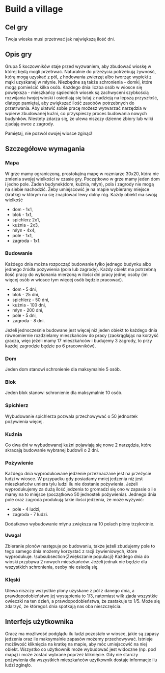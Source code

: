 
# **Build a village**
## **Cel gry**

Twoja wioska musi przetrwać jak największą ilość dni.
## **Opis gry**
Grupa 5 koczowników staje przed wyzwaniem, aby zbudować wioskę w której będą mogli przetrwać. Naturalnie do przeżycia potrzebują żywność, którą mogą uzyskać z pól, z hodowania zwierząt albo tworząc wypieki z mąki uzyskanej w młynie. Niezbędne są także schronienia - domki, które mogą pomieścić kilka osób. Każdego dnia liczba osób w wiosce się powiększa - mieszkańcy sąsiednich wiosek są zachwyceni szybkością rozwijania twojej wioski i osiedlają się tutaj z nadzieją na lepszą przyszłość, dlatego pamiętaj, aby zwiększać ilość zasobów potrzebnych do przetrwania. Aby ułatwić sobie pracę możesz wytwarzać narzędzia w wpierw zbudowanej kuźni, co przyspieszy proces budowania nowych budynków. Niestety zdarza się, że ulewa niszczy dzienne zbiory lub wilki zjadają owce z zagrody. 

Pamiętaj, nie pozwól swojej wiosce zginąć!
## **Szczegółowe wymagania**
### **Mapa**
W grze mamy ograniczoną, prostokątną mapę w rozmiarze 30x20, która nie zmienia swojej wielkości w czasie gry. Początkowo w grze mamy jeden dom i jedno pole. Żaden budynek(dom, kuźnia, młyn), pola i zagrody nie mogą na siebie nachodzić. Żeby umiejscowić je na mapie wybieramy miejsce (kratkę) w którym na się znajdować lewy dolny róg. Każdy obiekt ma swoją wielkość

- dom - 1x1,
- blok - 1x1,
- spichlerz 2x1,
- kuźnia - 2x3,
 - młyn - 4x4,
- pole - 1x1,
- zagroda - 1x1.

### **Budowanie**
Każdego dnia można rozpocząć budowanie tylko jednego budynku albo jednego źródła pożywienia (pola lub zagrody). Każdy obiekt ma potrzebną ilość pracy do wykonania mierzoną w ilości dni pracy jednej osoby (im więcej osób w wiosce tym więcej osób będzie pracować).

- dom - 5 dni,
- blok - 25 dni,
- spichlerz - 50 dni,
- kuźnia - 100 dni,
- młyn - 200 dni,
- pole - 5 dni,
- zagroda - 8 dni.

Jeżeli jednocześnie budowane jest więcej niż jeden obiekt to każdego dnia równomiernie rozdzielamy mieszkańców do pracy (zaokrąglając na korzyść gracza, więc jeżeli mamy 17 mieszkańców i budujemy 3 zagrody, to przy każdej zagrodzie będzie po 6 pracowników).
### **Dom**
Jeden dom stanowi schronienie dla maksymalnie 5 osób.
### **Blok**
Jeden blok stanowi schronienie dla maksymalnie 10 osób.
### **Spichlerz**
Wybudowanie spichlerza pozwala przechowywać o 50 jednostek pożywienia więcej.
### **Kuźnia**
Co dwa dni w wybudowanej kuźni pojawiają się nowe 2 narzędzia, które skracają budowanie wybranej budowli o 2 dni.
### **Pożywienie**
Każdego dnia wyprodukowane jedzenie przeznaczane jest na przeżycie ludzi w wiosce. W przypadku gdy posiadamy mniej jedzenia niż jest mieszkańców umiera tylu ludzi ilu nie dostanie pożywienia. Jeżeli wyprodukujemy za dużą ilość jedzenia to gromadzi się ono w zapasie o ile mamy na to miejsce (początkowo 50 jednostek pożywienia). Jednego dnia pole oraz zagroda produkują takie ilości jedzenia, że może wyżywić:

- pole - 4 ludzi, 
- zagroda - 7 ludzi.

Dodatkowo wybudowanie młynu zwiększa na 10 polach plony trzykrotnie.

#### Uwaga! 
Zbieranie plonów następuje po budowaniu, także jeżeli zbudujemy pole to tego samego dnia możemy korzystać z racji żywieniowych, które wyprodukuje.
\subsubsection{Zwiększanie populacji}
Każdego dnia do wioski przybywa 2 nowych mieszkańców. Jeżeli jednak nie będzie dla wszystkich schronienia, osoby nie osiedlą się.
### **Klęski**
Ulewa niszczy wszystkie plony uzyskane z pól z danego dnia, a prawdopodobieństwo jej wystąpienia to 1/3, natomiast wilk zjada wszystkie owieczki na ten dzień, a prawdopodobieństwa, że zaatakuje to 1/5. Może się zdarzyć, że któregoś dnia spotkają nas oba nieszczęścia.


## **Interfejs użytkownika**
Gracz ma możliwość podglądu ilu ludzi pozostało w wiosce, jakie są zapasy jedzenia oraz ile maksymalnie zapasów możemy przechowywać. Istnieje możliwość kliknięcia na kratkę na mapie, aby móc umiejscowić na niej obiekt. Wszystko co użytkownik może wybudować jest widoczne (np. pod mapą) i może zostać wybrane poprzez kliknięcie. Gdy nie starczy pożywienia dla wszystkich mieszkańców użytkownik dostaje informacje ilu ludzi zginęło. 
